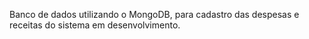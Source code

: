 Banco de dados utilizando o MongoDB, para cadastro das despesas e receitas do sistema em desenvolvimento.
